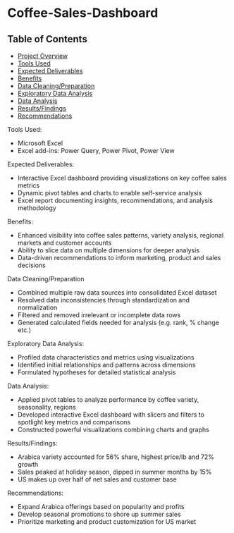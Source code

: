 # Coffee-Sales-Dashboard

## Table of Contents
- [Project Overview](#project-overview)
- [Tools Used](#tools-used)
- [Expected Deliverables](#expected-deliverables)
- [Benefits](benefits#)
- [Data Cleaning/Preparation](#data-cleaning/preparation)
- [Exploratory Data Analysis](#exploratory-data-analysis)
- [Data Analysis](data-analysis#)
- [Results/Findings](#results/findings)
- [Recommendations](#recommendations)


Tools Used:
- Microsoft Excel
- Excel add-ins: Power Query, Power Pivot, Power View 

Expected Deliverables:  
- Interactive Excel dashboard providing visualizations on key coffee sales metrics
- Dynamic pivot tables and charts to enable self-service analysis 
- Excel report documenting insights, recommendations, and analysis methodology

Benefits:
- Enhanced visibility into coffee sales patterns, variety analysis, regional markets and customer accounts
- Ability to slice data on multiple dimensions for deeper analysis 
- Data-driven recommendations to inform marketing, product and sales decisions  

Data Cleaning/Preparation
- Combined multiple raw data sources into consolidated Excel dataset
- Resolved data inconsistencies through standardization and normalization 
- Filtered and removed irrelevant or incomplete data rows
- Generated calculated fields needed for analysis (e.g. rank, % change etc.)

Exploratory Data Analysis: 
- Profiled data characteristics and metrics using visualizations
- Identified initial relationships and patterns across dimensions  
- Formulated hypotheses for detailed statistical analysis

Data Analysis:
- Applied pivot tables to analyze performance by coffee variety, seasonality, regions
- Developed interactive Excel dashboard with slicers and filters to spotlight key metrics and comparisons 
- Constructed powerful visualizations combining charts and graphs

Results/Findings:  
- Arabica variety accounted for 56% share, highest price/lb and 72% growth 
- Sales peaked at holiday season, dipped in summer months by 15%
- US makes up over half of net sales and customer base

Recommendations:  
- Expand Arabica offerings based on popularity and profits
- Develop seasonal promotions to shore up summer sales 
- Prioritize marketing and product customization for US market
